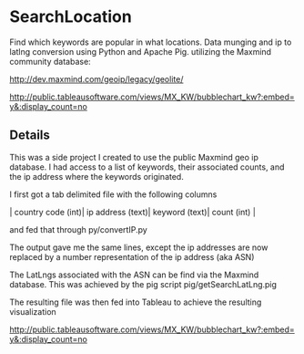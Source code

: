 SearchLocation
==============

Find which keywords are popular in what locations.  Data munging and ip to latlng conversion using Python and Apache Pig.
utilizing the Maxmind community database:

http://dev.maxmind.com/geoip/legacy/geolite/

http://public.tableausoftware.com/views/MX_KW/bubblechart_kw?:embed=y&:display_count=no

## Details
This was a side project I created to use the public Maxmind geo ip database.  I had access to a list of keywords, their associated counts, and the ip address where the keywords originated.  

I first got a tab delimited file with the following columns

| country code (int)| ip address (text)| keyword (text)| count (int) |

and fed that through py/convertIP.py

The output gave me the same lines, except the ip addresses are now replaced by a number representation of the ip address (aka ASN)

The LatLngs associated with the ASN can be find via the Maxmind database.  This was achieved by the pig script pig/getSearchLatLng.pig

The resulting file was then fed into Tableau to achieve the resulting visualization

http://public.tableausoftware.com/views/MX_KW/bubblechart_kw?:embed=y&:display_count=no
